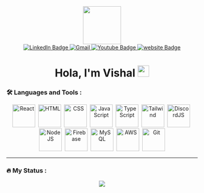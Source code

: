 <div id="header" align="center">
  <img src="https://media.giphy.com/media/M9gbBd9nbDrOTu1Mqx/giphy.gif" width="100"/>
<div id="badges">
  <a href="https://www.linkedin.com/in/johnny-kang-ab689368/">
    <img src="https://img.shields.io/badge/LinkedIn-blue?style=for-the-badge&logo=linkedin&logoColor=white" alt="LinkedIn Badge"/>
  </a>
  <a href="johnnykang1204@gmail.com">
    <img src="https://img.shields.io/badge/Gmail-D14836?style=for-the-badge&logo=gmail&logoColor=white" alt="Gmail"/>
  </a>
    <a href="https://www.youtube.com/channel/UC5tNsxkshctFCydkrwHKuTw">
    <img src="https://img.shields.io/badge/LinkedIn-blue?style=for-the-badge&logo=youtube&logoColor=white" alt="Youtube Badge"/>
  </a>
  <a href="https://junyoung-portfolio.vercel.app/">
    <img src="https://img.shields.io/badge/website-000000?style=for-the-badge&logo=About.me&logoColor=white" alt="website Badge"/>
  </a>
</div>

  <img src="https://komarev.com/ghpvc/?username=vishalpande&style=flat-square&color=blue" alt=""/>


  <h1>
     Hola, I'm Vishal
  <img src="https://media.giphy.com/media/hvRJCLFzcasrR4ia7z/giphy.gif" width="30px"/>
</h1>

</div>

</div>

<!--
**JyYoungK/JyYoungK** is a ✨ _special_ ✨ repository because its `README.md` (this file) appears on your GitHub profile.

Here are some ideas to get you started:

- 🔭 I’m currently working on ...
- 🌱 I’m currently learning ...
- 👯 I’m looking to collaborate on ...
- 🤔 I’m looking for help with ...
- 💬 Ask me about ...
- 📫 How to reach me: ...
- 😄 Pronouns: ...
- ⚡ Fun fact: ...
-->

### :hammer_and_wrench: Languages and Tools :
<div align="center">
  <img src="https://user-images.githubusercontent.com/28119362/229187065-4db42486-9494-4c63-a67b-48b9e05d72f6.png" title="React" alt="React" width="60" height="60"/>&nbsp;
  <img src="https://user-images.githubusercontent.com/28119362/229185465-0607d231-1d52-4473-859b-6be36106538a.png" title="HTML5" alt="HTML" width="60" height="60"/>&nbsp;
  <img src="https://user-images.githubusercontent.com/28119362/229185351-138f31b4-6e72-49d8-9059-fbbf7b5ba362.png" title="CSS" alt="CSS" width="60" height="60"/>&nbsp;
  <img src="https://user-images.githubusercontent.com/28119362/229184789-cad7f4e2-ba57-4084-a4f6-84e09fc0cbdf.png" title="JavaScript" alt="JavaScript" width="60" height="60"/>&nbsp;
  <img src="https://user-images.githubusercontent.com/28119362/229185154-cee51c6f-9307-4670-a16d-19de1cae6ee0.png" title="TypeScript" alt="TypeScript" width="60" height="60"/>&nbsp;
  <img src="https://user-images.githubusercontent.com/28119362/229185699-a01aa877-65a1-4d74-bbb4-e910bdeda0fa.png" title="Tailwind" alt="Tailwind" width="60" height="60"/>&nbsp;
  <img src="https://user-images.githubusercontent.com/28119362/229185935-32a91a27-da85-461a-93f5-963bdb1dbe94.png" title="DiscordJS" alt="DiscordJS" width="60" height="60"/>&nbsp;
  <img src="https://user-images.githubusercontent.com/28119362/229187173-1081ce87-8132-4750-b34d-57c1c5ddb166.png" title="NodeJS" alt="NodeJS" width="60" height="60"/>&nbsp;  
  <img src="https://user-images.githubusercontent.com/28119362/229187247-d8667bf3-c3a8-4035-bd87-f178fbbb42a6.png" title="Firebase" alt="Firebase" width="60" height="60"/>&nbsp;
  <img src="https://user-images.githubusercontent.com/28119362/229186553-0860e270-ced9-4161-b81b-62f7fe364f1c.png" title="MySQL" alt="MySQL" width="60" height="60"/>&nbsp;
  <img src="https://user-images.githubusercontent.com/28119362/229186717-b8c38241-2045-4155-b44a-07fd02d13820.png" title="AWS" alt="AWS" width="60" height="60"/>&nbsp;
  <img src="https://user-images.githubusercontent.com/28119362/229186883-bd15eeb2-bcfe-480a-95a4-057b1e3c213d.png" title="Git" **alt="Git" width="60" height="60"/>
</div>



---

### :fire: My Status :
<p align="center">
  <a href="#">
    <img
      align="center" src="https://github-readme-streak-stats.herokuapp.com?user=vishalpande&theme=onedark&date_format=M%20j%5B%2C%20Y%5D&dates=737373&ring=DD8484&fire=E25822&stroke=00000000&currStreakNum=DD0D4F&currStreakLabel=A6A6A6&border=00000000&background=161B22" />
  </a>
</p>
